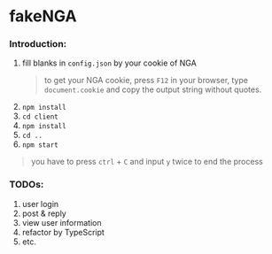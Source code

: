 # fakeNGA


### Introduction:
1. fill blanks in `config.json` by your cookie of NGA
    > to get your NGA cookie, press `F12` in your browser,
    type `document.cookie` and copy the output string without quotes.
2. `npm install`
3. `cd client`
4. `npm install`
5. `cd ..`
6. `npm start`
> you have to press `ctrl` + `C` and input `y` twice to end the process

### TODOs:
1. user login
2. post & reply
3. view user information
4. refactor by TypeScript
5. etc.